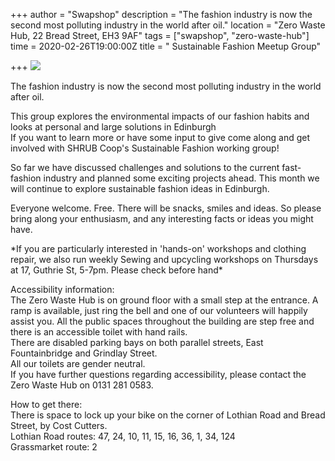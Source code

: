 +++
author = "Swapshop"
description = "The fashion industry is now the second most polluting industry in the world after oil."
location = "Zero Waste Hub, 22 Bread Street, EH3 9AF"
tags = ["swapshop", "zero-waste-hub"]
time = 2020-02-26T19:00:00Z
title = " Sustainable Fashion Meetup Group"

+++
![](https://res.cloudinary.com/shrub-co-op/image/upload/v1568673237/shrubcoop.org/media/69999088_3582411288451132_3821812949685633024_n_uxpgnp.jpg)

The fashion industry is now the second most polluting industry in the world after oil.  
  
This group explores the environmental impacts of our fashion habits and looks at personal and large solutions in Edinburgh  
If you want to learn more or have some input to give come along and get involved with SHRUB Coop's Sustainable Fashion working group!   
  
So far we have discussed challenges and solutions to the current fast-fashion industry and planned some exciting projects ahead. This month we will continue to explore sustainable fashion ideas in Edinburgh.   
  
Everyone welcome. Free. There will be snacks, smiles and ideas. So please bring along your enthusiasm, and any interesting facts or ideas you might have.  
  
\*If you are particularly interested in 'hands-on' workshops and clothing repair, we also run weekly Sewing and upcycling workshops on Thursdays at 17, Guthrie St, 5-7pm. Please check before hand*   
  
Accessibility information:  
The Zero Waste Hub is on ground floor with a small step at the entrance. A ramp is available, just ring the bell and one of our volunteers will happily assist you. All the public spaces throughout the building are step free and there is an accessible toilet with hand rails.  
There are disabled parking bays on both parallel streets, East Fountainbridge and Grindlay Street.  
All our toilets are gender neutral.  
If you have further questions regarding accessibility, please contact the Zero Waste Hub on 0131 281 0583.  
  
How to get there:  
There is space to lock up your bike on the corner of Lothian Road and Bread Street, by Cost Cutters.  
Lothian Road routes: 47, 24, 10, 11, 15, 16, 36, 1, 34, 124  
Grassmarket route: 2